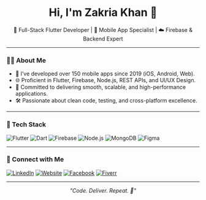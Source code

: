 <h1 align="center">Hi, I'm Zakria Khan 👋</h1>

<p align="center">
  🚀 Full-Stack Flutter Developer | 📱 Mobile App Specialist | ☁️ Firebase & Backend Expert  
</p>

---

### 🧑‍💻 About Me

- 🔭 I’ve developed over 150 mobile apps since 2019 (iOS, Android, Web).
- 🌐 Proficient in Flutter, Firebase, Node.js, REST APIs, and UI/UX Design.
- 🚀 Committed to delivering smooth, scalable, and high-performance applications.
- 🛠️ Passionate about clean code, testing, and cross-platform excellence.

---

### 🧰 Tech Stack

![Flutter](https://img.shields.io/badge/Flutter-02569B?style=for-the-badge&logo=flutter&logoColor=white)
![Dart](https://img.shields.io/badge/Dart-0175C2?style=for-the-badge&logo=dart&logoColor=white)
![Firebase](https://img.shields.io/badge/Firebase-FFCA28?style=for-the-badge&logo=firebase&logoColor=black)
![Node.js](https://img.shields.io/badge/Node.js-339933?style=for-the-badge&logo=nodedotjs&logoColor=white)
![MongoDB](https://img.shields.io/badge/MongoDB-47A248?style=for-the-badge&logo=mongodb&logoColor=white)
![Figma](https://img.shields.io/badge/Figma-000000?style=for-the-badge&logo=figma&logoColor=white)

---

### 🔗 Connect with Me

[![LinkedIn](https://img.shields.io/badge/LinkedIn-0A66C2?style=for-the-badge&logo=linkedin&logoColor=white)](https://linkedin.com/in/zakriakhan53)
[![Website](https://img.shields.io/badge/Portfolio-000000?style=for-the-badge&logo=github&logoColor=white)](https://zakriakhan.com)
[![Facebook](https://img.shields.io/badge/Facebook-000000?style=for-the-badge&logo=facebook&logoColor=white)](https://facebook.com/zakria.khan.53)
[![Fiverr](https://img.shields.io/badge/Fiverr-1DBF73?style=for-the-badge&logo=fiverr&logoColor=white)](https://www.fiverr.com/toptutorial270)

---

<p align="center">
  <i>"Code. Deliver. Repeat. 🚀"</i>
</p>

